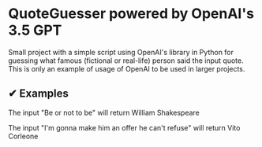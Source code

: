 <h1>QuoteGuesser powered by OpenAI's 3.5 GPT</h1>
Small project with a simple script using OpenAI's library in Python for guessing what famous (fictional or real-life) person said the input quote.
This is only an example of usage of OpenAI to be used in larger projects.

## ✔ Examples
The input "Be or not to be" will return William Shakespeare

The input "I'm gonna make him an offer he can't refuse" will return Vito Corleone

